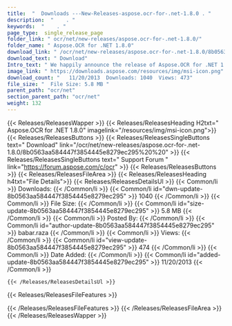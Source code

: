 ```yaml
---
title:  "  Downloads ---New-Releases-aspose.ocr-for-.net-1.8.0 . " 
description:  "    . " 
keywords:  "    . " 
page_type:  single_release_page
folder_link: " ocr/net/new-releases/aspose.ocr-for-.net-1.8.0/"
folder_name: " Aspose.OCR for .NET 1.8.0"
download_link: " /ocr/net/new-releases/aspose.ocr-for-.net-1.8.0/8b0563aa584447f3854445e8279ec295"
download_text: " Download"
Intro_text: " We happily announce the release of Aspose.OCR for .NET 1.8.0. This release inclu..."
image_link: " https://downloads.aspose.com/resources/img/msi-icon.png"
download_count: "   11/20/2013  Downloads: 1040  Views: 473"
file_size: "  File Size: 5.8 MB "
parent_path: "ocr/net"
section_parent_path: "ocr/net"
weight: 132 
---
```


{{< Releases/ReleasesWapper >}}
  {{< Releases/ReleasesHeading H2txt=" Aspose.OCR for .NET 1.8.0" imagelink="/resources/img/msi-icon.png">}}
  {{< Releases/ReleasesButtons >}}
    {{< Releases/ReleasesSingleButtons text=" Download" link="/ocr/net/new-releases/aspose.ocr-for-.net-1.8.0/8b0563aa584447f3854445e8279ec295%20%20" >}}
    {{< Releases/ReleasesSingleButtons text=" Support Forum " link="https://forum.aspose.com/c/ocr" >}}
  {{< Releases/ReleasesButtons >}}
  {{< Releases/ReleasesFileArea >}}
    {{< Releases/ReleasesHeading h4txt="File Details">}}
    {{< Releases/ReleasesDetailsUl >}}
            {{< Common/li  >}} Downloads: {{< /Common/li >}} 
      {{< Common/li id="dwn-update-8b0563aa584447f3854445e8279ec295" >}} 1040 {{< /Common/li >}} 
      {{< Common/li  >}} File Size: {{< /Common/li >}} 
      {{< Common/li id="size-update-8b0563aa584447f3854445e8279ec295" >}} 5.8 MB {{< /Common/li >}} 
      {{< Common/li  >}} Posted By: {{< /Common/li >}} 
      {{< Common/li id="author-update-8b0563aa584447f3854445e8279ec295" >}} babar.raza {{< /Common/li >}} 
      {{< Common/li  >}} Views: {{< /Common/li >}} 
      {{< Common/li id="view-update-8b0563aa584447f3854445e8279ec295" >}} 474 {{< /Common/li >}} 
      {{< Common/li  >}} Date Added: {{< /Common/li >}} 
      {{< Common/li id="added-update-8b0563aa584447f3854445e8279ec295" >}} 11/20/2013 {{< /Common/li >}} 

    {{< /Releases/ReleasesDetailsUl >}}

  {{< Releases/ReleasesFileFeatures >}}
      
  {{< /Releases/ReleasesFileFeatures >}}
 {{< /Releases/ReleasesFileArea >}}
{{< /Releases/ReleasesWapper >}}


